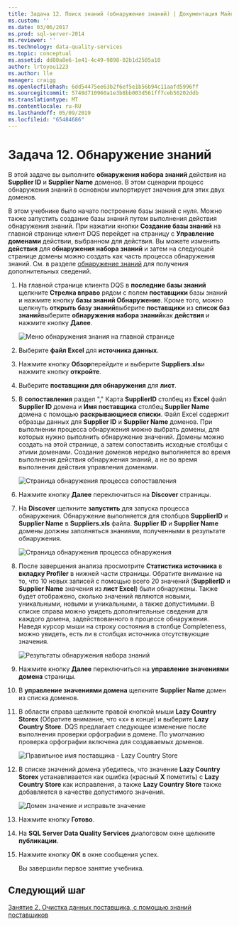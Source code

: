 ```yaml
---
title: Задача 12. Поиск знаний (обнаружение знаний) | Документация Майкрософт
ms.custom: ''
ms.date: 03/06/2017
ms.prod: sql-server-2014
ms.reviewer: ''
ms.technology: data-quality-services
ms.topic: conceptual
ms.assetid: dd80a8e6-1e41-4c49-9898-02b1d2505a10
author: lrtoyou1223
ms.author: lle
manager: craigg
ms.openlocfilehash: 6dd54475ee63b2f6ef5e1b56b94c11aafd5996ff
ms.sourcegitcommit: 5748d710960a1e3b8bb003d561ff7ceb56202ddb
ms.translationtype: MT
ms.contentlocale: ru-RU
ms.lasthandoff: 05/09/2019
ms.locfileid: "65484686"
---
```

# <a name="task-12-discovering-knowledge-knowledge-discovery"></a>Задача 12. Обнаружение знаний
  В этой задаче вы выполните **обнаружения набора знаний** действия на **Supplier ID** и **Supplier Name** доменов. В этом сценарии процесс обнаружения знаний в основном импортирует значения для этих двух доменов.  
  
 В этом учебнике было начато построение базы знаний с нуля. Можно также запустить создание базы знаний путем выполнения действия обнаружения знаний. При нажатии кнопки **Создание базы знаний** на главной странице клиент DQS перейдет на страницу с **Управление доменами** действии, выбранном для действия. Вы можете изменить **действия** для **обнаружения набора знаний** и затем на следующей странице домены можно создать как часть процесса обнаружения знаний. См. в разделе [обнаружение знаний](https://msdn.microsoft.com/library/hh510398.aspx) для получения дополнительных сведений.  
  
1.  На главной странице клиента DQS в **последние базы знаний** щелкните **Стрелка вправо** рядом с полем **поставщики** базы знаний и нажмите кнопку **базы знаний Обнаружение**. Кроме того, можно щелкнуть **открыть базу знаний**выберите **поставщики** из **список баз знаний**выберите **обнаружения набора знаний**как **действия** и нажмите кнопку **Далее**.  
  
     ![Меню обнаружения знания на главной странице](../../2014/tutorials/media/et-discoveringknowledge-01.jpg "меню обнаружения знания на главной странице")  
  
2.  Выберите **файл Excel** для **источника данных**.  
  
3.  Нажмите кнопку **Обзор**перейдите и выберите **Suppliers.xls**и нажмите кнопку **откройте**.  
  
4.  Выберите **поставщики для обнаружения** для **лист**.  
  
5.  В **сопоставления** раздел "," Карта **SupplierID** столбец из **Excel** файл **Supplier ID** домена и  **Имя поставщика** столбец **Supplier Name** домена с помощью **раскрывающиеся списки**. Файл Excel содержит образцы данных для **Supplier ID** и **Supplier Name** доменов. При выполнении процесса обнаружения можно выбрать домены, для которых нужно выполнить обнаружение значений. Домены можно создать на этой странице, а затем сопоставить исходные столбцы с этими доменами. Создание доменов нередко выполняется во время выполнения действия обнаружения знаний, а не во время выполнения действия управления доменами.  
  
     ![Страница обнаружения процесса сопоставления](../../2014/tutorials/media/et-discoveringknowledge-02.jpg "страница обнаружения процесса сопоставления")  
  
6.  Нажмите кнопку **Далее** переключиться на **Discover** страницы.  
  
7.  На **Discover** щелкните **запустить** для запуска процесса обнаружения. Обнаружение выполняется для столбцов **SupplierID** и **Supplier Name** в **Suppliers.xls** файла. **Supplier ID** и **Supplier Name** домены должны заполняться знаниями, полученными в результате обнаружения.  
  
     ![Страница обнаружения процесса обнаружения](../../2014/tutorials/media/et-discoveringknowledge-03.jpg "страница обнаружения процесса обнаружения")  
  
8.  После завершения анализа просмотрите **Статистика источника** в **вкладку Profiler** в нижней части страницы. Обратите внимание на то, что 10 новых записей с помощью всего 20 значений (**SupplierID** и **Supplier Name** значения из **лист Excel**) были обнаружены. Также будет отображено, сколько значений являются новыми, уникальными, новыми и уникальными, а также допустимыми. В списке справа можно увидеть дополнительные сведения для каждого домена, задействованного в процессе обнаружения. Наведя курсор мыши на строку состояния в столбце Completeness, можно увидеть, есть ли в столбцах источника отсутствующие значения.  
  
     ![Результаты обнаружения набора знаний](../../2014/tutorials/media/et-discoveringknowledge-04.jpg "результаты обнаружения набора знаний")  
  
9. Нажмите кнопку **Далее** переключиться на **управление значениями домена** страницы.  
  
10. В **управление значениями домена** щелкните **Supplier Name** домен из списка доменов.  
  
11. В области справа щелкните правой кнопкой мыши **Lazy Country Storex** (Обратите внимание, что «x» в конце) и выберите **Lazy Country Store**. DQS предлагает следующее изменение после выполнения проверки орфографии в домене. По умолчанию проверка орфографии включена для создаваемых доменов.  
  
     ![Правильное имя поставщика - Lazy Country Store](../../2014/tutorials/media/et-discoveringknowledge-05.jpg "правильное имя поставщика - Lazy Country Store")  
  
12. В списке значений домена убедитесь, что значение **Lazy Country Storex** устанавливается как ошибка (красный **X** пометить) с **Lazy Country Store** как исправления, а также **Lazy Country Store** также добавляется в качестве допустимого значения.  
  
     ![Домен значение и исправьте значение](../../2014/tutorials/media/et-discoveringknowledge-06.jpg "домена значение и исправьте значение")  
  
13. Нажмите кнопку **Готово**.  
  
14. На **SQL Server Data Quality Services** диалоговом окне щелкните **публикации**.  
  
15. Нажмите кнопку **ОК** в окне сообщения успех.  
  
     Вы завершили первое занятие учебника.  
  
## <a name="next-step"></a>Следующий шаг  
 [Занятие 2. Очистка данных поставщика, с помощью знаний поставщиков](../../2014/tutorials/lesson-2-cleansing-supplier-data-using-the-suppliers-knowledge-base.md)  
  
  
